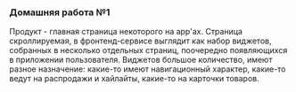 ### Домашняя работа №1
Продукт - главная страница некоторого на app'ах. Страница скроллируемая, в фронтенд-сервисе выглядит как набор виджетов, собранных в несколько отдельных страниц, поочередно появляющихся в приложении пользователя. Виджетов большое количество, имеют разное назначение: какие-то имеют навигационный характер, какие-то ведут на распродажи и хайлайты, какие-то на карточки товаров. 
